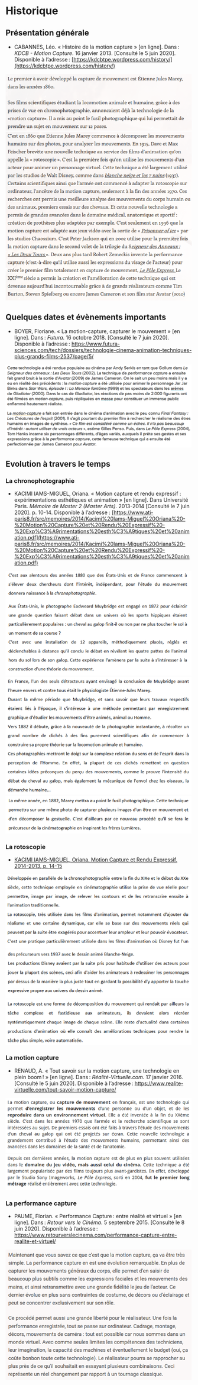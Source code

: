 # Historique

## Présentation générale
- CABANNES, Léo. « Histoire de la motion capture » [en ligne]. Dans : *KDCB  - Motion Capture*. 16 janvier 2013. [Consulté le 5 juin 2020]. Disponible à l’adresse : [https://kdcbtpe.wordpress.com/history/](https://kdcbtpe.wordpress.com/history/)

[![Histoire de la motion capture racontée par KDCB : capture d'écran 1](Images/histoire1.1.1.PNG)](https://kdcbtpe.wordpress.com/history/)
[![Histoire de la motion capture racontée par KDCB : capture d'écran 2](Images/histoire2.2.PNG)](https://kdcbtpe.wordpress.com/history/)

## Quelques dates et évènements importants

- BOYER, Floriane. « La motion-capture, capturer le mouvement » [en ligne]. Dans : *Futura*. 16 octobre 2018. [Consulté le 7 juin 2020]. Disponible à l’adresse : [https://www.futura-sciences.com/tech/dossiers/technologie-cinema-animation-techniques-plus-grands-films-2537/page/5/ ](https://www.futura-sciences.com/tech/dossiers/technologie-cinema-animation-techniques-plus-grands-films-2537/page/5/)

[![Quelques dates et évènements importants à propos de la motion capture : capture d'écran](Images/historique44.PNG)](https://www.futura-sciences.com/tech/dossiers/technologie-cinema-animation-techniques-plus-grands-films-2537/page/5/)

## Evolution à travers le temps
### La chronophotographie

- KACIMI IAMS-MIGUEL, Oriana. « Motion capture et rendu expressif : expérimentations esthétiques et animation » [en ligne]. Dans Université Paris. *Mémoire de Master 2 (Master Arts)*. 2013-2014 [Consulté le 7 juin 2020]. p. 10-14. Disponible à l’adresse : [https://www.ati-paris8.fr/src/memoires/2014/Kacimi%20Iams-Miguel%20Oriana%20-%20Motion%20Capture%20et%20Rendu%20Expressif%20-%20Exp%C3%A9rimentations%20esth%C3%A9tiques%20et%20animation.pdf](https://www.ati-paris8.fr/src/memoires/2014/Kacimi%20Iams-Miguel%20Oriana%20-%20Motion%20Capture%20et%20Rendu%20Expressif%20-%20Exp%C3%A9rimentations%20esth%C3%A9tiques%20et%20animation.pdf)

[![Historique de la chronophotographie : capture d'écran 1](Images/chronophotographie1..1.PNG)](https://www.ati-paris8.fr/src/memoires/2014/Kacimi%20Iams-Miguel%20Oriana%20-%20Motion%20Capture%20et%20Rendu%20Expressif%20-%20Exp%C3%A9rimentations%20esth%C3%A9tiques%20et%20animation.pdf)
[![Historique de la chronophotographie : capture d'écran 2](Images/chronophotographie2.2.PNG)](https://www.ati-paris8.fr/src/memoires/2014/Kacimi%20Iams-Miguel%20Oriana%20-%20Motion%20Capture%20et%20Rendu%20Expressif%20-%20Exp%C3%A9rimentations%20esth%C3%A9tiques%20et%20animation.pdf)
[![Historique de la chronophotographie : capture d'écran 3](Images/chronophotographie3.PNG)](https://www.ati-paris8.fr/src/memoires/2014/Kacimi%20Iams-Miguel%20Oriana%20-%20Motion%20Capture%20et%20Rendu%20Expressif%20-%20Exp%C3%A9rimentations%20esth%C3%A9tiques%20et%20animation.pdf)

### La rotoscopie

- [KACIMI IAMS-MIGUEL, Oriana. Motion Capture et Rendu Expressif. 2014-2013, p. 14-15](https://www.ati-paris8.fr/src/memoires/2014/Kacimi%20Iams-Miguel%20Oriana%20-%20Motion%20Capture%20et%20Rendu%20Expressif%20-%20Exp%C3%A9rimentations%20esth%C3%A9tiques%20et%20animation.pdf)

[![Historique de la rotoscopie : capture d'écran 1](Images/rotoscopie1.1.PNG)](https://www.ati-paris8.fr/src/memoires/2014/Kacimi%20Iams-Miguel%20Oriana%20-%20Motion%20Capture%20et%20Rendu%20Expressif%20-%20Exp%C3%A9rimentations%20esth%C3%A9tiques%20et%20animation.pdf)
[![Historique de la rotoscopie : capture d'écran 2](Images/rotoscopie2.PNG)](https://www.ati-paris8.fr/src/memoires/2014/Kacimi%20Iams-Miguel%20Oriana%20-%20Motion%20Capture%20et%20Rendu%20Expressif%20-%20Exp%C3%A9rimentations%20esth%C3%A9tiques%20et%20animation.pdf)
[![Historique de la rotoscopie : capture d'écran 3](Images/rotoscopie3.PNG)](https://www.ati-paris8.fr/src/memoires/2014/Kacimi%20Iams-Miguel%20Oriana%20-%20Motion%20Capture%20et%20Rendu%20Expressif%20-%20Exp%C3%A9rimentations%20esth%C3%A9tiques%20et%20animation.pdf)

### La motion capture

- RENAUD, A. « Tout savoir sur la motion capture, une technologie en plein boom ! » [en ligne]. Dans : *Réalité-Virtuelle.com*. 17 janvier 2016. [Consulté le 5 juin 2020]. Disponible à l’adresse : [https://www.realite-virtuelle.com/tout-savoir-motion-capture/ ](https://www.realite-virtuelle.com/tout-savoir-motion-capture/)

[![Historique de la motion capture : capture d'écran](Images/lamotioncapture1.PNG)](https://www.realite-virtuelle.com/tout-savoir-motion-capture/)
[![Historique de la motion capture : capture d'écran](Images/lamotioncapture2.PNG)](https://www.realite-virtuelle.com/tout-savoir-motion-capture/)

### La performance capture

- PAUME, Florian. « Performance Capture : entre réalité et virtuel » [en ligne]. Dans : *Retour vers le Cinéma*. 5 septembre 2015. [Consulté le 8 juin 2020]. Disponible à l’adresse : [https://www.retourverslecinema.com/performance-capture-entre-realite-et-virtuel/ ](https://www.retourverslecinema.com/performance-capture-entre-realite-et-virtuel/)

[![Explication de la perfomance capture : capture d'écran](Images/performancecapture1.PNG)](https://www.retourverslecinema.com/performance-capture-entre-realite-et-virtuel/)

